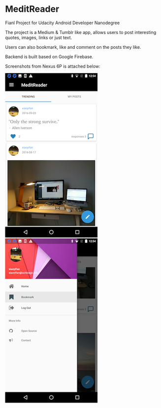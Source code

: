 # MeditReader

Fianl Project for Udacity Android Developer Nanodegree

The project is a Medium & Tumblr like app, allows users to post interesting quotes, images, links or just text.

Users can also bookmark, like and comment on the posts they like.

Backend is built based on Google Firebase.

Screenshots from Nexus 6P is attached below:


![](/home.png)
![](/menu.png)

<!-- ![Alt text](/home.png?raw=true "Home Screen")

![Alt text](/menu.png?raw=true "Side Menu") -->

<!-- ![Alt text](/new_post.png?raw=true "Creating new post")

![Alt text](/image_taking.png?raw=true "Take an image") -->
